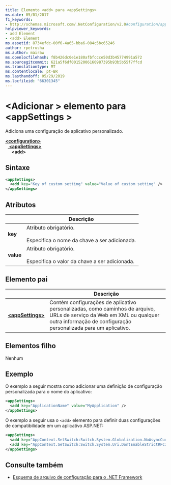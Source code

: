 ```yaml
---
title: Elemento <add> para <appSettings>
ms.date: 05/01/2017
f1_keywords:
- http://schemas.microsoft.com/.NetConfiguration/v2.0#configuration/appSettings/add
helpviewer_keywords:
- add Element
- <add> Element
ms.assetid: 8734efdc-00f6-4a65-bba6-084c5bc65246
author: rpetrusha
ms.author: mairaw
ms.openlocfilehash: f8b426dc0e1e180afbfccce50d3b45774991a572
ms.sourcegitcommit: 621a5f6df00152006160987395b93b5b55f7ffcd
ms.translationtype: MT
ms.contentlocale: pt-BR
ms.lasthandoff: 05/29/2019
ms.locfileid: "66301345"
---
```

# <a name="add-element-for-appsettings"></a>\<Adicionar > elemento para \<appSettings >

Adiciona uma configuração de aplicativo personalizado.

[ **\<configuration>** ](~/docs/framework/configure-apps/file-schema/configuration-element.md)   
&nbsp;&nbsp;[ **\<appSettings>** ](~/docs/framework/configure-apps/file-schema/appsettings/appsettings-element-for-configuration.md)   
&nbsp;&nbsp;&nbsp;&nbsp; **\<add>**

## <a name="syntax"></a>Sintaxe

```xml
<appSettings>
  <add key="Key of custom setting" value="Value of custom setting" />
</appSettings>
```

## <a name="attributes"></a>Atributos

|           | Descrição |
| --------- | ----------- |
| **key**   | Atributo obrigatório.<br><br>Especifica o nome da chave a ser adicionada. |
| **value** | Atributo obrigatório.<br><br>Especifica o valor da chave a ser adicionada. |

## <a name="parent-element"></a>Elemento pai

|     | Descrição |
| --- | ----------- |
| [ **\<appSettings>** ](~/docs/framework/configure-apps/file-schema/appsettings/appsettings-element-for-configuration.md) | Contém configurações de aplicativo personalizadas, como caminhos de arquivo, URLs de serviço da Web em XML ou qualquer outra informação de configuração personalizada para um aplicativo. |

## <a name="child-elements"></a>Elementos filho

Nenhum

## <a name="example"></a>Exemplo

O exemplo a seguir mostra como adicionar uma definição de configuração personalizada para o nome do aplicativo:

```xml
<appSettings>
  <add key="ApplicationName" value="MyApplication" />
</appSettings>
```

O exemplo a seguir usa o `<add>` elemento para definir duas configurações de compatibilidade em um aplicativo ASP.NET:

```xml
<appSettings>
  <add key="AppContext.SetSwitch:Switch.System.Globalization.NoAsyncCurrentCulture" value="true" />
  <add key="AppContext.SetSwitch:Switch.System.Uri.DontEnableStrictRFC3986ReservedCharacterSets" value="true" />
</appSettings>
```

## <a name="see-also"></a>Consulte também

- [Esquema de arquivo de configuração para o .NET Framework](~/docs/framework/configure-apps/file-schema/index.md)

